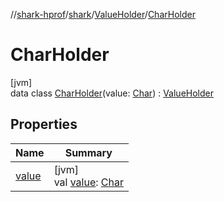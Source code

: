 //[shark-hprof](../../../../index.md)/[shark](../../index.md)/[ValueHolder](../index.md)/[CharHolder](index.md)

# CharHolder

[jvm]\
data class [CharHolder](index.md)(value: [Char](https://kotlinlang.org/api/latest/jvm/stdlib/kotlin/-char/index.html)) : [ValueHolder](../index.md)

## Properties

| Name | Summary |
|---|---|
| [value](value.md) | [jvm]<br>val [value](value.md): [Char](https://kotlinlang.org/api/latest/jvm/stdlib/kotlin/-char/index.html) |
